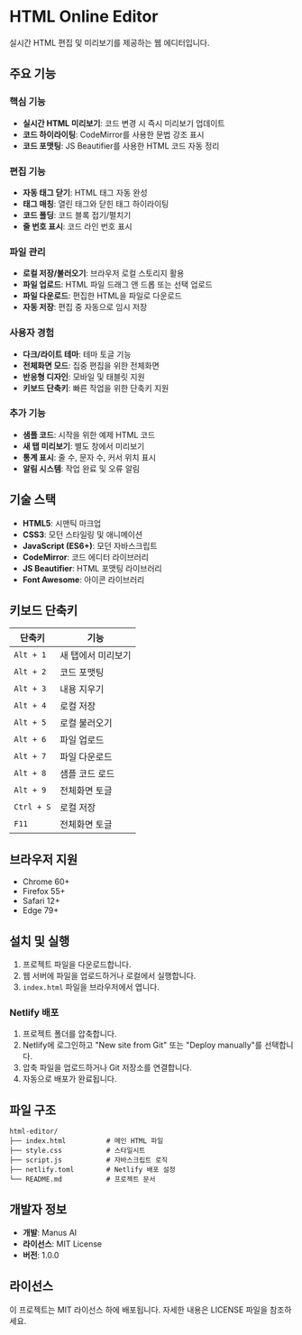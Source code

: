 # HTML Online Editor

실시간 HTML 편집 및 미리보기를 제공하는 웹 에디터입니다.

## 주요 기능

### 핵심 기능
- **실시간 HTML 미리보기**: 코드 변경 시 즉시 미리보기 업데이트
- **코드 하이라이팅**: CodeMirror를 사용한 문법 강조 표시
- **코드 포맷팅**: JS Beautifier를 사용한 HTML 코드 자동 정리

### 편집 기능
- **자동 태그 닫기**: HTML 태그 자동 완성
- **태그 매칭**: 열린 태그와 닫힌 태그 하이라이팅
- **코드 폴딩**: 코드 블록 접기/펼치기
- **줄 번호 표시**: 코드 라인 번호 표시

### 파일 관리
- **로컬 저장/불러오기**: 브라우저 로컬 스토리지 활용
- **파일 업로드**: HTML 파일 드래그 앤 드롭 또는 선택 업로드
- **파일 다운로드**: 편집한 HTML을 파일로 다운로드
- **자동 저장**: 편집 중 자동으로 임시 저장

### 사용자 경험
- **다크/라이트 테마**: 테마 토글 기능
- **전체화면 모드**: 집중 편집을 위한 전체화면
- **반응형 디자인**: 모바일 및 태블릿 지원
- **키보드 단축키**: 빠른 작업을 위한 단축키 지원

### 추가 기능
- **샘플 코드**: 시작을 위한 예제 HTML 코드
- **새 탭 미리보기**: 별도 창에서 미리보기
- **통계 표시**: 줄 수, 문자 수, 커서 위치 표시
- **알림 시스템**: 작업 완료 및 오류 알림

## 기술 스택

- **HTML5**: 시맨틱 마크업
- **CSS3**: 모던 스타일링 및 애니메이션
- **JavaScript (ES6+)**: 모던 자바스크립트
- **CodeMirror**: 코드 에디터 라이브러리
- **JS Beautifier**: HTML 포맷팅 라이브러리
- **Font Awesome**: 아이콘 라이브러리

## 키보드 단축키

| 단축키 | 기능 |
|--------|------|
| `Alt + 1` | 새 탭에서 미리보기 |
| `Alt + 2` | 코드 포맷팅 |
| `Alt + 3` | 내용 지우기 |
| `Alt + 4` | 로컬 저장 |
| `Alt + 5` | 로컬 불러오기 |
| `Alt + 6` | 파일 업로드 |
| `Alt + 7` | 파일 다운로드 |
| `Alt + 8` | 샘플 코드 로드 |
| `Alt + 9` | 전체화면 토글 |
| `Ctrl + S` | 로컬 저장 |
| `F11` | 전체화면 토글 |

## 브라우저 지원

- Chrome 60+
- Firefox 55+
- Safari 12+
- Edge 79+

## 설치 및 실행

1. 프로젝트 파일을 다운로드합니다.
2. 웹 서버에 파일을 업로드하거나 로컬에서 실행합니다.
3. `index.html` 파일을 브라우저에서 엽니다.

### Netlify 배포

1. 프로젝트 폴더를 압축합니다.
2. Netlify에 로그인하고 "New site from Git" 또는 "Deploy manually"를 선택합니다.
3. 압축 파일을 업로드하거나 Git 저장소를 연결합니다.
4. 자동으로 배포가 완료됩니다.

## 파일 구조

```
html-editor/
├── index.html          # 메인 HTML 파일
├── style.css           # 스타일시트
├── script.js           # 자바스크립트 로직
├── netlify.toml        # Netlify 배포 설정
└── README.md           # 프로젝트 문서
```

## 개발자 정보

- **개발**: Manus AI
- **라이선스**: MIT License
- **버전**: 1.0.0

## 라이선스

이 프로젝트는 MIT 라이선스 하에 배포됩니다. 자세한 내용은 LICENSE 파일을 참조하세요.
